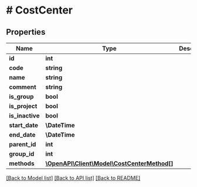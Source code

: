 # # CostCenter

## Properties

Name | Type | Description | Notes
------------ | ------------- | ------------- | -------------
**id** | **int** |  | [optional]
**code** | **string** |  |
**name** | **string** |  |
**comment** | **string** |  | [optional]
**is_group** | **bool** |  | [optional]
**is_project** | **bool** |  | [optional]
**is_inactive** | **bool** |  | [optional]
**start_date** | **\DateTime** |  | [optional]
**end_date** | **\DateTime** |  | [optional]
**parent_id** | **int** |  | [optional]
**group_id** | **int** |  | [optional]
**methods** | [**\OpenAPI\Client\Model\CostCenterMethod[]**](CostCenterMethod.md) |  | [optional]

[[Back to Model list]](../../README.md#models) [[Back to API list]](../../README.md#endpoints) [[Back to README]](../../README.md)
